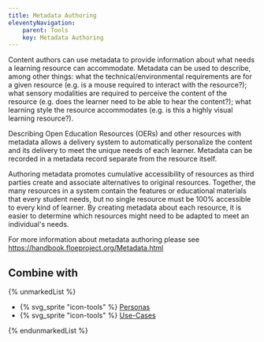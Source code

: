 ```yaml
---
title: Metadata Authoring
eleventyNavigation:
    parent: Tools
    key: Metadata Authoring
---
```

Content authors can use metadata to provide information about what needs a learning resource can accommodate. Metadata
can be used to describe, among other things: what the technical/environmental requirements are for a given resource
(e.g. is a mouse required to interact with the resource?); what sensory modalities are required to perceive the content
of the resource (e.g. does the learner need to be able to hear the content?); what learning style the resource
accommodates (e.g. is this a highly visual learning resource?).

Describing Open Education Resources (OERs) and other resources with metadata allows a delivery system to automatically
personalize the content and its delivery to meet the unique needs of each learner. Metadata can be recorded in a
metadata record separate from the resource itself.

Authoring metadata promotes cumulative accessibility of resources as third parties create and associate alternatives to
original resources. Together, the many resources in a system contain the features or educational materials that every
student needs, but no single resource must be 100% accessible to every kind of learner. By creating metadata about each
resource, it is easier to determine which resources might need to be adapted to meet an individual's needs.

For more information about metadata authoring please see <https://handbook.floeproject.org/Metadata.html>

## Combine with

{% unmarkedList %}

* {% svg_sprite "icon-tools" %} [Personas](../../tools/personas/)
* {% svg_sprite "icon-tools" %} [Use-Cases](../../tools/use-cases/)

{% endunmarkedList %}
